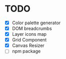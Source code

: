 # TODO

- [x] Color palette generator
- [x] DOM breadcrumbs
- [x] Layer icons map
- [x] Grid Component
- [x] Canvas Resizer
- [ ] npm package